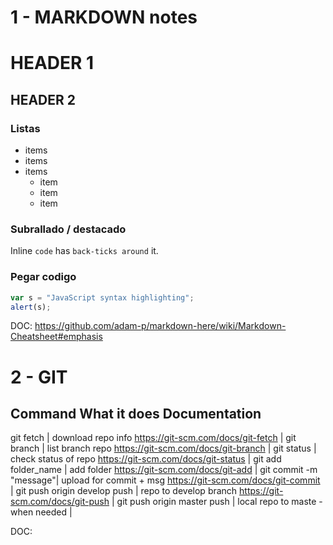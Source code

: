 # 1 - MARKDOWN notes

# HEADER 1
## HEADER 2

### Listas

* items
* items
* items
    * item
    * item
    * item

### Subrallado / destacado
Inline `code` has `back-ticks around` it.

### Pegar codigo
```js
var s = "JavaScript syntax highlighting";
alert(s);
```
DOC: https://github.com/adam-p/markdown-here/wiki/Markdown-Cheatsheet#emphasis


# 2 - GIT
## Command What it does	Documentation
git fetch | download repo info	https://git-scm.com/docs/git-fetch |
git branch | list branch repo	https://git-scm.com/docs/git-branch |
git status	| check status of repo	https://git-scm.com/docs/git-status |
git add folder_name	| add folder	https://git-scm.com/docs/git-add |
git commit -m "message"|	upload for commit + msg	https://git-scm.com/docs/git-commit |
git push origin develop	push | repo to develop branch	https://git-scm.com/docs/git-push |
git push origin master	push | local repo to maste - when needed |

DOC:
